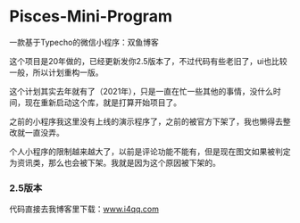 # Pisces-Mini-Program

一款基于Typecho的微信小程序：双鱼博客

这个项目是20年做的，已经更新发你2.5版本了，不过代码有些老旧了，ui也比较一般，所以计划重构一版。

这个计划其实去年就有了（2021年），只是一直在忙一些其他的事情，没什么时间，现在重新启动这个库，就是打算开始项目了。

之前的小程序我这里没有上线的演示程序了，之前的被官方下架了，我也懒得去整改就一直没弄。

个人小程序的限制越来越大了，以前是评论功能不能有，但是现在图文如果被判定为资讯类，那么也会被下架。我就是因为这个原因被下架的。

### 2.5版本

代码直接去我博客里下载：www.i4qq.com

